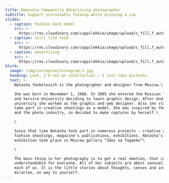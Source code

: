```yaml
---
title: Emanuela Campanella Advertising photographer
subtitle: Support sustainable farming while enjoying a cup
slides:
  - caption: fashion dark model
    src: >-
      https://res.cloudinary.com/cuppilekkia/image/upload/c_fill,f_auto,q_75,w_500/v1580557097/slides/opzione2_preferisco-l_altra_v8jh5l.jpg
  - caption: still life food
    src: >-
      https://res.cloudinary.com/cuppilekkia/image/upload/c_fill,f_auto,q_75,w_500/v1580557096/slides/shopping_1200x628_mogduv.jpg
  - caption: advertising
    src: >-
      https://res.cloudinary.com/cuppilekkia/image/upload/c_fill,f_auto,q_75,w_500/v1580557096/slides/copertina-face-loiudice_fbgrs7.jpg
blurb:
  image: /img/instagram/instagram-3.jpg
  heading: Look, I'm not an intellectual – I just take pictures.
  text: >-
    Natasha Yankelevich is the photographer and designer from Moscow.\

    She was born in November 1, 1988. In 2005 she entered the Russian Tourism
    and Service University deciding to learn graphic design. After ending the
    university she worked as the graphic and web designer. Also she started to
    take part in creative shootings as a model. She was inspired by the process
    and the photo industry, so decided to make captures by herself.\

    \

    Since that time Natasha took part in numerous projects - сreative and
    fashion shootings, magazine's publications, exhibitions. Natasha’s first
    exhibition took place in Moscow gallery “Zdes na Taganke”\

    \

    The main thing in her photography is to get a real emotion, that can be
    understandable for everyone. All of her subjects are about sensuality in
    each of us. It is the little stories about thoughts, senses and invisible
    miracles, on way to yourself.
---
```


